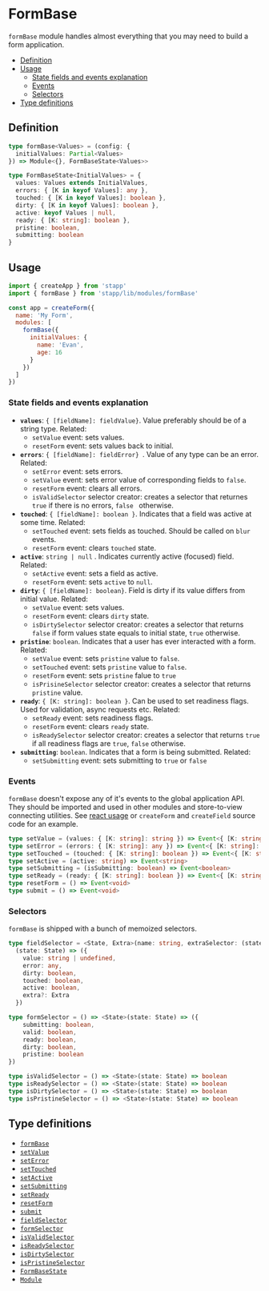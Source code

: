 # FormBase

`formBase` module handles almost everything that you may need to build a form application.

<!-- START doctoc generated TOC please keep comment here to allow auto update -->
<!-- DON'T EDIT THIS SECTION, INSTEAD RE-RUN doctoc TO UPDATE -->


- [Definition](#definition)
- [Usage](#usage)
  - [State fields and events explanation](#state-fields-and-events-explanation)
  - [Events](#events)
  - [Selectors](#selectors)
- [Type definitions](#type-definitions)

<!-- END doctoc generated TOC please keep comment here to allow auto update -->

## Definition

```typescript
type formBase<Values> = (config: {
  initialValues: Partial<Values>
}) => Module<{}, FormBaseState<Values>>

type FormBaseState<InitialValues> = {
  values: Values extends InitialValues,
  errors: { [K in keyof Values]: any },
  touched: { [K in keyof Values]: boolean },
  dirty: { [K in keyof Values]: boolean },
  active: keyof Values | null,
  ready: { [K: string]: boolean },
  pristine: boolean,
  submitting: boolean
}
```

## Usage

```js
import { createApp } from 'stapp'
import { formBase } from 'stapp/lib/modules/formBase'

const app = createForm({
  name: 'My Form',
  modules: [
    formBase({
      initialValues: {
        name: 'Evan',
        age: 16
      }
    })
  ]
})
```

### State fields and events explanation

* **`values`**: `{ [fieldName]: fieldValue}`. Value preferably should be of a string type. Related:
  * `setValue` event:  sets values.
  * `resetForm` event: sets values back to initial.
* **`errors`**: `{ [fieldName]: fieldError} `. Value of any type can be an error. Related:
  * `setError` event: sets errors.
  * `setValue` event: sets error value of corresponding fields to `false`.
  * `resetForm` event: clears all errors.
  * `isValidSelector` selector creator: creates a selector that returnes `true` if there is no errors, `false ` otherwise.
* **`touched`**: `{ [fieldName]: boolean }`. Indicates that a field was active at some time. Related:
  * `setTouched` event: sets fields as touched. Should be called on `blur` events.
  * `resetForm` event: clears `touched` state.
* **`active`**: `string | null` . Indicates currently active (focused) field. Related:
  * `setActive` event: sets a field as active.
  * `resetForm` event: sets `active` to `null`.
* **`dirty`**: `{ [fieldName]: boolean}`. Field is dirty if its value differs from initial value. Related:
  * `setValue` event: sets values.
  * `resetForm` event: clears `dirty` state.
  * `isDirtySelector` selector creator: creates a selector that returns `false` if form values state equals to initial state, `true` otherwise.
* **`pristine`**: `boolean`. Indicates that a user has ever interacted with a form. Related:
  * `setValue` event: sets `pristine` value to `false`.
  * `setTouched` event: sets `pristine` value to `false`.
  * `resetForm` event: sets `pristine` falue to `true`
  * `isPrisineSelector` selector creator: creates a selector that returns `pristine` value.
* **`ready`**: `{ [K: string]: boolean }`. Can be used to set readiness flags. Used for validation, async requests etc. Related:
  * `setReady` event: sets readiness flags.
  * `resetForm` event: clears `ready` state.
  * `isReadySelector` selector creator: creates a selector that returns `true` if all readiness flags are `true`, `false` otherwise.
* **`submitting`**: `boolean`. Indicates that a form is being submitted. Related:
  * `setSubmitting` event: sets submitting to `true` or `false`

### Events

`formBase` doesn't expose any of it's events to the global application API. They should be imported and used in other modules and store-to-view connecting utilities. See [react usage](/usage/react.html) or `createForm` and `createField` source code for an example.

```typescript
type setValue = (values: { [K: string]: string }) => Event<{ [K: string]: string }>
type setError = (errors: { [K: string]: any }) => Event<{ [K: string]: any }>
type setTouched = (touched: { [K: string]: boolean }) => Event<{ [K: string]: boolean }>
type setActive = (active: string) => Event<string>
type setSubmitting = (isSubmitting: boolean) => Event<boolean>
type setReady = (ready: { [K: string]: boolean }) => Event<{ [K: string]: boolean }>
type resetForm = () => Event<void>
type submit = () => Event<void>
```

### Selectors

`formBase` is shipped with a bunch of memoized selectors.

```typescript
type fieldSelector = <State, Extra>(name: string, extraSelector: (state: State) => Extra) => 
  (state: State) => ({
    value: string | undefined,
    error: any,
    dirty: boolean,
    touched: boolean,
    active: boolean,
    extra?: Extra
  })

type formSelector = () => <State>(state: State) => ({
    submitting: boolean,
    valid: boolean,
    ready: boolean,
    dirty: boolean,
    pristine: boolean
})

type isValidSelector = () => <State>(state: State) => boolean
type isReadySelector = () => <State>(state: State) => boolean
type isDirtySelector = () => <State>(state: State) => boolean
type isPristineSelector = () => <State>(state: State) => boolean
```

## Type definitions

- [`formBase`](/types.html#formbase)
- [`setValue`](/types.html#setvalue)
- [`setError`](/types.html#seterror)
- [`setTouched`](/types.html#settouched)
- [`setActive`](/types.html#setactive)
- [`setSubmitting`](/types.html#setsubmitting)
- [`setReady`](/types.html#setready)
- [`resetForm`](/types.html#resetform)
- [`submit`](/types.html#submit)
- [`fieldSelector`](/types.html#fieldselector)
- [`formSelector`](/types.html#formselector)
- [`isValidSelector`](/types.html#isvalidselector)
- [`isReadySelector`](/types.html#isreadyselector)
- [`isDirtySelector`](/types.html#isdirtyselector)
- [`isPristineSelector`](/types.html#ispristineselector)
- [`FormBaseState`](/types.html#formbasestate)
- [`Module`](/types.html#module)
